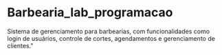 # Barbearia_lab_programacao
Sistema de gerenciamento para barbearias, com funcionalidades como login de usuários, controle de cortes, agendamentos e gerenciamento de clientes."
